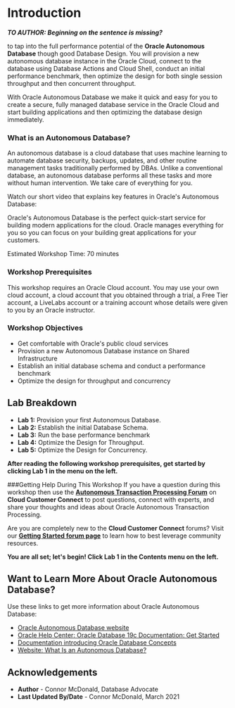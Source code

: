 # Introduction                                   

***TO AUTHOR: Beginning on the sentence is missing?***

to tap into the full performance potential of the **Oracle Autonomous Database** though good Database Design. You will provision a new autonomous database instance in the Oracle Cloud, connect to the database using Database Actions and Cloud Shell, conduct an initial performance benchmark, then optimize the design for both single session throughput and then concurrent throughput.

With Oracle Autonomous Database we make it quick and easy for you to create a secure, fully managed database service in the Oracle Cloud and start building applications and then optimizing the database design immediately.

### **What is an Autonomous Database?**
An autonomous database is a cloud database that uses machine learning to automate database security, backups, updates, and other routine management tasks traditionally performed by DBAs. Unlike a conventional database, an autonomous database performs all these tasks and more without human intervention. We take care of everything for you.

Watch our short video that explains key features in Oracle's Autonomous Database:

[](youtube:c-DUIePFKco)

Oracle's Autonomous Database is the perfect quick-start service for building modern applications for the cloud. Oracle manages everything for you so you can focus on your building great applications for your customers.

Estimated Workshop Time: 70 minutes

### Workshop Prerequisites
This workshop requires an Oracle Cloud account. You may use your own cloud account, a cloud account that you obtained through a trial, a Free Tier account, a LiveLabs account or a training account whose details were given to you by an Oracle instructor.

### Workshop Objectives
- Get comfortable with Oracle's public cloud services
- Provision a new Autonomous Database instance on Shared Infrastructure
- Establish an initial database schema and conduct a performance benchmark
- Optimize the design for throughput and concurrency

## Lab Breakdown
- **Lab 1:** Provision your first Autonomous Database.
- **Lab 2:** Establish the initial Database Schema.
- **Lab 3:** Run the base performance benchmark
- **Lab 4:** Optimize the Design for Throughput.
- **Lab 5:** Optimize the Design for Concurrency.

**After reading the following workshop prerequisites, get started by clicking Lab 1 in the menu on the left.**

###Getting Help During This Workshop
If you have a question during this workshop then use the <a href="https://cloudcustomerconnect.oracle.com/resources/ae46f0cd09/summary" target="\_blank">**Autonomous Transaction Processing Forum**</a> on **Cloud Customer Connect** to post questions, connect with experts, and share your thoughts and ideas about Oracle Autonomous Transaction Processing.

Are you are completely new to the **Cloud Customer Connect**</a> forums? Visit our <a href="https://cloudcustomerconnect.oracle.com/pages/1f00b02b84" target="\_blank">**Getting Started forum page**</a> to learn how to best leverage community resources.

**You are all set; let's begin! Click Lab 1 in the Contents menu on the left.**

## Want to Learn More About Oracle Autonomous Database?

Use these links to get more information about Oracle Autonomous Database:

- <a href="https://www.oracle.com/database/autonomous-database.html" target="\_blank">Oracle Autonomous Database website</a>
- <a href="https://docs.oracle.com/en/database/oracle/oracle-database/19/index.html" target="\_blank">Oracle Help Center: Oracle Database 19c Documentation: Get Started</a>
- <a href="https://docs.oracle.com/en/database/oracle/oracle-database/19/cncpt/introduction-to-oracle-database.html#GUID-A42A6EF0-20F8-4F4B-AFF7-09C100AE581E" target="\_blank">Documentation introducing Oracle Database Concepts</a>
- <a href="https://www.oracle.com/database/what-is-autonomous-database.html" target="\_blank">Website: What Is an Autonomous Database?</a>

## Acknowledgements

- **Author** - Connor McDonald, Database Advocate
- **Last Updated By/Date** - Connor McDonald, March 2021

